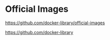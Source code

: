 # Official Images

<https://github.com/docker-library/official-images>

<https://github.com/docker-library>

